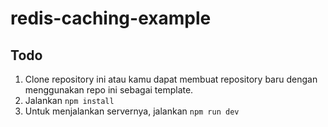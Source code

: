 # redis-caching-example

## Todo

1. Clone repository ini atau kamu dapat membuat repository baru dengan menggunakan repo ini sebagai template.
2. Jalankan `npm install`
3. Untuk menjalankan servernya, jalankan `npm run dev`
